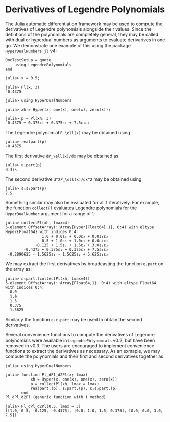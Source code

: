# Derivatives of Legendre Polynomials

The Julia automatic differentiation framework may be used to compute the derivatives of Legendre polynomials alongside their values. Since the defintions of the polynomials are completely general, they may be called with dual or hyperdual numbers as arguments to evaluate derivarives in one go. 
We demonstrate one example of this using the package [`HyperDualNumbers.jl`](https://github.com/JuliaDiff/HyperDualNumbers.jl) v4:

```@meta
DocTestSetup = quote
	using LegendrePolynomials
end
```

```jldoctest hyperdual
julia> x = 0.5;

julia> Pl(x, 3)
-0.4375

julia> using HyperDualNumbers

julia> xh = Hyper(x, one(x), one(x), zero(x));

julia> p = Pl(xh, 3)
-0.4375 + 0.375ε₁ + 0.375ε₂ + 7.5ε₁ε₂
```

The Legendre polynomial ``P_\ell(x)`` may be obtained using 

```jldoctest hyperdual
julia> realpart(p)
-0.4375
```

The first derivative ``dP_\ell(x)/dx`` may be obtained as 

```jldoctest hyperdual
julia> ε₁part(p)
0.375
```

The second derivative ``d^2P_\ell(x)/dx^2`` may be obtained using 

```jldoctest hyperdual
julia> ε₁ε₂part(p)
7.5
```

Something similar may also be evaluated for all `l` iteratively. For example, the function `collectPl` evaluates Legendre polynomials for the `HyperDualNumber` argument for a range of `l`:

```jldoctest hyperdual
julia> collectPl(xh, lmax=4)
5-element OffsetArray(::Array{Hyper{Float64},1}, 0:4) with eltype Hyper{Float64} with indices 0:4:
                1.0 + 0.0ε₁ + 0.0ε₂ + 0.0ε₁ε₂
                0.5 + 1.0ε₁ + 1.0ε₂ + 0.0ε₁ε₂
             -0.125 + 1.5ε₁ + 1.5ε₂ + 3.0ε₁ε₂
        -0.4375 + 0.375ε₁ + 0.375ε₂ + 7.5ε₁ε₂
 -0.2890625 - 1.5625ε₁ - 1.5625ε₂ + 5.625ε₁ε₂
```

We may extract the first derivatives by broadcasting the function `ε₁part` on the array as:

```jldoctest hyperdual
julia> ε₁part.(collectPl(xh, lmax=4))
5-element OffsetArray(::Array{Float64,1}, 0:4) with eltype Float64 with indices 0:4:
  0.0
  1.0
  1.5
  0.375
 -1.5625
```

Similarly the function `ε₁ε₂part` may be used to obtain the second derivatives. 

Several convenience functions to compute the derivatives of Legendre polynomials were available in `LegendrePolynomials` v0.2, but have been removed in v0.3. The users are encouraged to implement convenience functions to extract the derivatives as necessary. As an exmaple, we may compute the polynomials and their first and second derivatives together as

```jldoctest
julia> using HyperDualNumbers

julia> function Pl_dPl_d2Pl(x; lmax)
           xh = Hyper(x, one(x), one(x), zero(x))
           p = collectPl(xh, lmax = lmax)
           realpart.(p), ε₁part.(p), ε₁ε₂part.(p)
       end
Pl_dPl_d2Pl (generic function with 1 method)

julia> Pl_dPl_d2Pl(0.5, lmax = 3)
([1.0, 0.5, -0.125, -0.4375], [0.0, 1.0, 1.5, 0.375], [0.0, 0.0, 3.0, 7.5])
```
